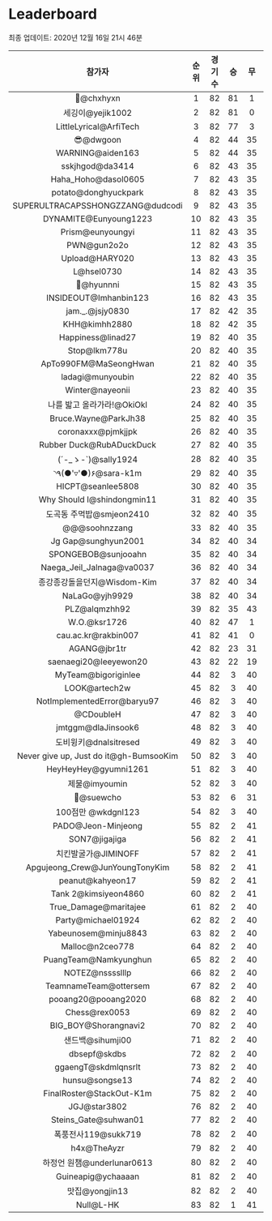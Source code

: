 # Leaderboard
최종 업데이트: 2020년 12월 16일 21시 46분




| 참가자 | 순위 | 경기수 | 승 | 무 | 패 | 승점 |
|:---:|:---:|:---:|:---:|:---:|:---:|:---:|
| 👑@chxhyxn | 1 | 82 | 81 | 1 | 0 | 244 |
| 세깅이@yejik1002 | 2 | 82 | 81 | 0 | 1 | 243 |
| LittleLyrical@ArfiTech | 3 | 82 | 77 | 3 | 2 | 234 |
| 😎@dwgoon | 4 | 82 | 44 | 35 | 3 | 167 |
| WARNING@aiden163 | 5 | 82 | 44 | 35 | 3 | 167 |
| sskjhgod@da3414 | 6 | 82 | 43 | 35 | 4 | 164 |
| Haha_Hoho@dasol0605 | 7 | 82 | 43 | 35 | 4 | 164 |
| potato@donghyuckpark | 8 | 82 | 43 | 35 | 4 | 164 |
| SUPERULTRACAPSSHONGZZANG@dudcodi | 9 | 82 | 43 | 35 | 4 | 164 |
| DYNAMITE@Eunyoung1223 | 10 | 82 | 43 | 35 | 4 | 164 |
| Prism@eunyoungyi | 11 | 82 | 43 | 35 | 4 | 164 |
| PWN@gun2o2o | 12 | 82 | 43 | 35 | 4 | 164 |
| Upload@HARY020 | 13 | 82 | 43 | 35 | 4 | 164 |
| L@hsel0730 | 14 | 82 | 43 | 35 | 4 | 164 |
| 🐻@hyunnni | 15 | 82 | 43 | 35 | 4 | 164 |
| INSIDEOUT@Imhanbin123 | 16 | 82 | 43 | 35 | 4 | 164 |
| jam._.@jsjy0830 | 17 | 82 | 42 | 35 | 5 | 161 |
| KHH@kimhh2880 | 18 | 82 | 42 | 35 | 5 | 161 |
| Happiness@linad27 | 19 | 82 | 40 | 35 | 7 | 155 |
| Stop@lkm778u | 20 | 82 | 40 | 35 | 7 | 155 |
| ApTo990FM@MaSeongHwan | 21 | 82 | 40 | 35 | 7 | 155 |
| ladagi@munyoubin | 22 | 82 | 40 | 35 | 7 | 155 |
| Winter@nayeonii | 23 | 82 | 40 | 35 | 7 | 155 |
| 나를 밟고 올라가라!@OkiOkl | 24 | 82 | 40 | 35 | 7 | 155 |
| Bruce.Wayne@ParkJh38 | 25 | 82 | 40 | 35 | 7 | 155 |
| coronaxxx@pjmkjjpk | 26 | 82 | 40 | 35 | 7 | 155 |
| Rubber Duck@RubADuckDuck | 27 | 82 | 40 | 35 | 7 | 155 |
| (´-_ゝ-`)@sally1924 | 28 | 82 | 40 | 35 | 7 | 155 |
| ◝٩(●'▿'●)۶@sara-k1m | 29 | 82 | 40 | 35 | 7 | 155 |
| HICPT@seanlee5808 | 30 | 82 | 40 | 35 | 7 | 155 |
| Why Should I@shindongmin11 | 31 | 82 | 40 | 35 | 7 | 155 |
| 도곡동 주먹밥@smjeon2410 | 32 | 82 | 40 | 35 | 7 | 155 |
| @@@soohnzzang | 33 | 82 | 40 | 35 | 7 | 155 |
| Jg Gap@sunghyun2001 | 34 | 82 | 40 | 34 | 8 | 154 |
| SPONGEBOB@sunjooahn | 35 | 82 | 40 | 34 | 8 | 154 |
| Naega_Jeil_Jalnaga@va0037 | 36 | 82 | 40 | 34 | 8 | 154 |
| 종강종강돌을던지@Wisdom-Kim | 37 | 82 | 40 | 34 | 8 | 154 |
| NaLaGo@yjh9929 | 38 | 82 | 40 | 34 | 8 | 154 |
| PLZ@alqmzhh92 | 39 | 82 | 35 | 43 | 4 | 148 |
| W.O.@ksr1726 | 40 | 82 | 47 | 1 | 34 | 142 |
| cau.ac.kr@rakbin007 | 41 | 82 | 41 | 0 | 41 | 123 |
| AGANG@jbr1tr | 42 | 82 | 23 | 31 | 28 | 100 |
| saenaegi20@leeyewon20 | 43 | 82 | 22 | 19 | 41 | 85 |
| MyTeam@bigoriginlee | 44 | 82 | 3 | 40 | 39 | 49 |
| LOOK@artech2w | 45 | 82 | 3 | 40 | 39 | 49 |
| NotImplementedError@baryu97 | 46 | 82 | 3 | 40 | 39 | 49 |
| @CDoubleH | 47 | 82 | 3 | 40 | 39 | 49 |
| jmtggm@dlaJinsook6 | 48 | 82 | 3 | 40 | 39 | 49 |
| 도비윙키@dnalsitresed | 49 | 82 | 3 | 40 | 39 | 49 |
| Never give up, Just do it@gh-BumsooKim | 50 | 82 | 3 | 40 | 39 | 49 |
| HeyHeyHey@gyumni1261 | 51 | 82 | 3 | 40 | 39 | 49 |
| 제물@imyoumin | 52 | 82 | 3 | 40 | 39 | 49 |
| 👏@suewcho | 53 | 82 | 6 | 31 | 45 | 49 |
| 100점만 @wkdgnl123 | 54 | 82 | 3 | 40 | 39 | 49 |
| PADO@Jeon-Minjeong | 55 | 82 | 2 | 41 | 39 | 47 |
| SON7@jigajiga | 56 | 82 | 2 | 41 | 39 | 47 |
| 치킨발굴가@JIMINOFF | 57 | 82 | 2 | 41 | 39 | 47 |
| Apgujeong_Crew@JunYoungTonyKim | 58 | 82 | 2 | 41 | 39 | 47 |
| peanut@kahyeon17 | 59 | 82 | 2 | 41 | 39 | 47 |
| Tank 2@kimsiyeon4860 | 60 | 82 | 2 | 41 | 39 | 47 |
| True_Damage@maritajee | 61 | 82 | 2 | 40 | 40 | 46 |
| Party@michael01924 | 62 | 82 | 2 | 40 | 40 | 46 |
| Yabeunosem@minju8843 | 63 | 82 | 2 | 40 | 40 | 46 |
| Malloc@n2ceo778 | 64 | 82 | 2 | 40 | 40 | 46 |
| PuangTeam@Namkyunghun | 65 | 82 | 2 | 40 | 40 | 46 |
| NOTEZ@nsssslllp | 66 | 82 | 2 | 40 | 40 | 46 |
| TeamnameTeam@ottersem | 67 | 82 | 2 | 40 | 40 | 46 |
| pooang20@pooang2020 | 68 | 82 | 2 | 40 | 40 | 46 |
| Chess@rex0053 | 69 | 82 | 2 | 40 | 40 | 46 |
| BIG_BOY@Shorangnavi2 | 70 | 82 | 2 | 40 | 40 | 46 |
| 샌드백@sihumji00 | 71 | 82 | 2 | 40 | 40 | 46 |
| dbsepf@skdbs | 72 | 82 | 2 | 40 | 40 | 46 |
| ggaengT@skdmlqnsrlt | 73 | 82 | 2 | 40 | 40 | 46 |
| hunsu@songse13 | 74 | 82 | 2 | 40 | 40 | 46 |
| FinalRoster@StackOut-K1m | 75 | 82 | 2 | 40 | 40 | 46 |
| JGJ@star3802 | 76 | 82 | 2 | 40 | 40 | 46 |
| Steins_Gate@suhwan01 | 77 | 82 | 2 | 40 | 40 | 46 |
| 폭풍전사119@sukk719 | 78 | 82 | 2 | 40 | 40 | 46 |
| h4x@TheAyzr | 79 | 82 | 2 | 40 | 40 | 46 |
| 하정언 원챔@underlunar0613 | 80 | 82 | 2 | 40 | 40 | 46 |
| Guineapig@ychaaaan | 81 | 82 | 2 | 40 | 40 | 46 |
| 맛집@yongjin13 | 82 | 82 | 2 | 40 | 40 | 46 |
| Null@L-HK | 83 | 82 | 1 | 41 | 40 | 44 |